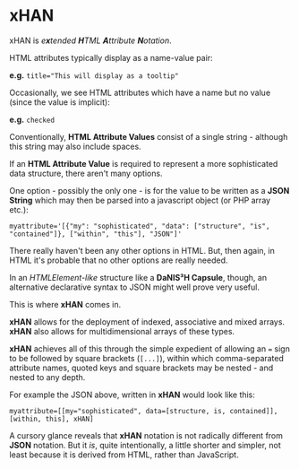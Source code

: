 # xHAN
xHAN is *e**x**tended **H**TML **A**ttribute **N**otation*.

HTML attributes typically display as a name-value pair:

**e.g.** `title="This will display as a tooltip"`

Occasionally, we see HTML attributes which have a name but no value (since the value is implicit):

**e.g.** `checked`

Conventionally, **HTML Attribute Values** consist of a single string - although this string may also include spaces.

If an **HTML Attribute Value** is required to represent a more sophisticated data structure, there aren't many options.

One option - possibly the only one - is for the value to be written as a **JSON String** which may then be parsed into a javascript object (or PHP array etc.):

    myattribute='[{"my": "sophisticated", "data": ["structure", "is", "contained"]}, ["within", "this"], "JSON"]'
    
There really haven't been any other options in HTML. But, then again, in HTML it's probable that no other options are really needed.

In an *HTMLElement-like* structure like a **DaNIS³H Capsule**,  though, an alternative declarative syntax to JSON might well prove very useful.

This is where **xHAN** comes in.

**xHAN** allows for the deployment of indexed, associative and mixed arrays. **xHAN** also allows for multidimensional arrays of these types.

**xHAN** achieves all of this through the simple expedient of allowing an `=` sign to be followed by square brackets (`[...]`), within which comma-separated attribute names, quoted keys and square brackets may be nested - and nested to any depth.

For example the JSON above, written in **xHAN** would look like this:

    myattribute=[[my="sophisticated", data=[structure, is, contained]], [within, this], xHAN]
    
A cursory glance reveals that **xHAN** notation is not radically different from **JSON** notation. But it *is*, quite intentionally, a little shorter and simpler, not least because it is derived from HTML, rather than JavaScript.

